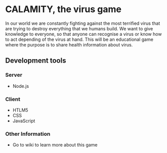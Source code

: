 # CALAMITY, the virus game #

In our world we are constantly fighting against the most terrified virus that are trying to destroy everything that we humans build. We want to give knowledge to everyone, so that anyone can recognise a virus or know how to act depending of the virus at hand. This will be an educational game where the purpose is to share health information about virus.

## Development tools

### Server
* Node.js

### Client 
* HTLM5
* CSS
* JavaScript

### Other Information ###

* Go to wiki to learn more about this game
